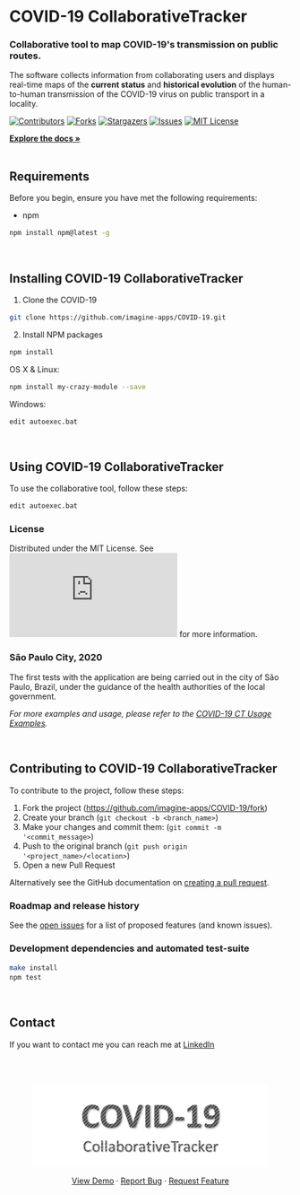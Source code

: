 # COVID-19 CollaborativeTracker

### Collaborative tool to map COVID-19's transmission on public routes.

The software collects information from collaborating users and displays real-time maps of the **current status** and **historical evolution** of the human-to-human transmission of the COVID-19 virus on public transport in a locality.

<!-- PROJECT SHIELDS -->
<!--
[![NPM Version][npm-image]][npm-url]
[![Build Status][travis-image]][travis-url]
[![Downloads Stats][npm-downloads]][npm-url]
-->

[![Contributors][contributors-shield]][contributors-url]
[![Forks][forks-shield]][forks-url]
[![Stargazers][stars-shield]][stars-url]
[![Issues][issues-shield]][issues-url]
[![MIT License][license-shield]][license-url]

<!--  
[![LinkedIn][linkedin-shield]][linkedin-url]
-->


<p>
    <a href="https://github.com/imagine-apps/COVID-19/wiki"><strong>Explore the docs »</strong></a>



<br />
<br />

<!-- TABLE OF CONTENTS 
## Table of Contents
* [About the Project](#about-the-project)
  * [Built With](#built-with)
* [Getting Started](#getting-started)
  * [Prerequisites](#prerequisites)
  * [Installation](#installation)
* [Usage](#usage)
* [Roadmap](#roadmap)
* [Contributing](#contributing)
* [License](#license)
* [Contact](#contact)
* [Acknowledgements](#acknowledgements)
-->


## Requirements
Before you begin, ensure you have met the following requirements:
* npm
```sh
npm install npm@latest -g
```
<br>

## Installing COVID-19 CollaborativeTracker
 
1. Clone the COVID-19
```sh
git clone https://github.com/imagine-apps/COVID-19.git
```
2. Install NPM packages
```sh
npm install
```

OS X & Linux:

```sh
npm install my-crazy-module --save
```

Windows:

```sh
edit autoexec.bat
```

<br>

## Using COVID-19 CollaborativeTracker
To use the collaborative tool, follow these steps:
```sh
edit autoexec.bat
```

### License
Distributed under the MIT License. See ![License][license-url] for more information.

### São Paulo City, 2020
The first tests with the application are being carried out in the city of São Paulo, Brazil, under the guidance of the health authorities of the local government.

_For more examples and usage, please refer to the [COVID-19 CT Usage Examples][usage-example]._

<br>

## Contributing to COVID-19 CollaborativeTracker
To contribute to the project, follow these steps:
1. Fork the project (<https://github.com/imagine-apps/COVID-19/fork>)
2. Create your branch (`git checkout -b <branch_name>`)
3. Make your changes and commit them: (`git commit -m '<commit_message>`)
4. Push to the original branch (`git push origin '<project_name>/<location>`)
5. Open a new Pull Request

Alternatively see the GitHub documentation on [creating a pull request](https://help.github.com/en/github/collaborating-with-issues-and-pull-requests/creating-a-pull-request).

### Roadmap and release history
See the [open issues](https://github.com/imagine-apps/COVID-19/issues) for a list of proposed features (and known issues).

### Development dependencies and automated test-suite
```sh
make install
npm test
```

<br>

## Contact
If you want to contact me you can reach me at [LinkedIn](https://linkedin.com/in/jorgecataldo)

<!-- ACKNOWLEDGEMENTS 
## Acknowledgements
* []()
* []()
* []()
-->

<br><br>
<p align="center">
  <a href="Logo"> 
    <img src="/docs/img/covid19_logo1.png" alt="Logo">
  </a>
</p>
<p align="center">
    <a href="https://github.com/imagine-apps/COVID-19">View Demo</a>
    ·
    <a href="https://github.com/imagine-apps/COVID-19/issues">Report Bug</a>
    ·
    <a href="https://github.com/imagine-apps/COVID-19/issues">Request Feature</a>
</p>


<!-- Markdown link & img dfn's -->
<!-- https://www.markdownguide.org/basic-syntax/#reference-style-links -->

[contributors-shield]: https://img.shields.io/github/contributors/imagine-apps/COVID-19.svg?style=flat-square
[contributors-url]: https://github.com/imagine-apps/COVID-19/graphs/contributors

[forks-shield]: https://img.shields.io/github/forks/imagine-apps/COVID-19.svg?style=flat-square
[forks-url]: https://github.com/imagine-apps/COVID-19/network/members

[stars-shield]: https://img.shields.io/github/stars/imagine-apps/COVID-19.svg?style=flat-square
[stars-url]: https://github.com/imagine-apps/COVID-19/stargazers

[issues-shield]: https://img.shields.io/github/issues/imagine-apps/COVID-19.svg?style=flat-square
[issues-url]: https://github.com/imagine-apps/COVID-19/issues

[license-shield]: https://img.shields.io/github/license/imagine-apps/COVID-19.svg?style=flat-square
[license-url]: https://github.com/imagine-apps/COVID-19/blob/master/LICENSE.txt

[linkedin-shield]: https://img.shields.io/badge/-LinkedIn-black.svg?style=flat-square&logo=linkedin&colorB=555
[linkedin-url]: https://linkedin.com/in/jorgecataldo

[product-screenshot]: /docs/img/covid19_logo1.png

[npm-image]: https://img.shields.io/npm/v/datadog-metrics.svg?style=flat-square
[npm-url]: https://npmjs.org/package/datadog-metrics
[npm-downloads]: https://img.shields.io/npm/dm/datadog-metrics.svg?style=flat-square

[wiki]: https://github.com/imagine-apps/COVID-19/wiki
[usage-example]: https://github.com/imagine-apps/COVID-19/wiki/USAGE-EXAMPLES

[travis-image]: https://img.shields.io/travis/dbader/node-datadog-metrics/master.svg?style=flat-square
[travis-url]: https://travis-ci.org/dbader/node-datadog-metrics

